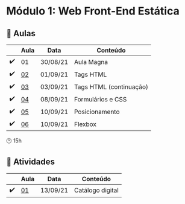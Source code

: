 # Módulo 1: Web Front-End Estática

## :blue_book: Aulas

|                    | Aula                | Data     | Conteúdo                |
| ------------------ | ------------------- | -------- | ----------------------- |
| :heavy_check_mark: | 01                  | 30/08/21 | Aula Magna              |
| :heavy_check_mark: | [02](aulas/aula_02) | 01/09/21 | Tags HTML               |
| :heavy_check_mark: | [03](aulas/aula_03) | 03/09/21 | Tags HTML (continuação) |
| :heavy_check_mark: | [04](aulas/aula_04) | 08/09/21 | Formulários e CSS       |
| :heavy_check_mark: | [05](aulas/aula_05) | 10/09/21 | Posicionamento          |
| :heavy_check_mark: | [06](aulas/aula_06) | 10/09/21 | Flexbox                 |

:clock3: 15h

## :pencil: Atividades

|                    | Aula                          | Data     | Conteúdo         |
| ------------------ | ----------------------------- | -------- | ---------------- |
| :heavy_check_mark: | [01](atividades/atividade_01) | 13/09/21 | Catálogo digital |
